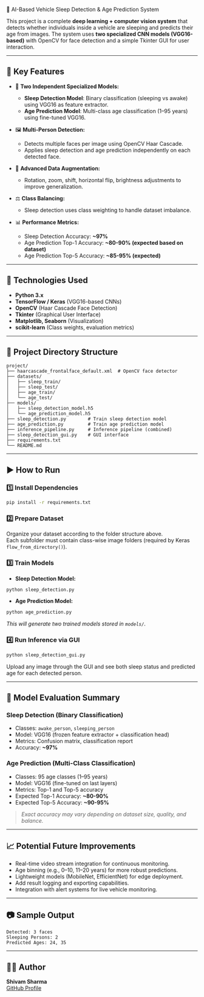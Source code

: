  🚗 AI-Based Vehicle Sleep Detection & Age Prediction System

This project is a complete **deep learning + computer vision system** that detects whether individuals inside a vehicle are sleeping and predicts their age from images. The system uses **two specialized CNN models (VGG16-based)** with OpenCV for face detection and a simple Tkinter GUI for user interaction.

---

## 📌 Key Features

- 🧠 **Two Independent Specialized Models:**
  - **Sleep Detection Model**: Binary classification (sleeping vs awake) using VGG16 as feature extractor.
  - **Age Prediction Model**: Multi-class age classification (1–95 years) using fine-tuned VGG16.
  
- 🖼️ **Multi-Person Detection:**
  - Detects multiple faces per image using OpenCV Haar Cascade.
  - Applies sleep detection and age prediction independently on each detected face.

- 🔄 **Advanced Data Augmentation:**
  - Rotation, zoom, shift, horizontal flip, brightness adjustments to improve generalization.

- ⚖️ **Class Balancing:**
  - Sleep detection uses class weighting to handle dataset imbalance.

- 📊 **Performance Metrics:**
  - Sleep Detection Accuracy: **~97%**
  - Age Prediction Top-1 Accuracy: **~80-90% (expected based on dataset)**
  - Age Prediction Top-5 Accuracy: **~85-95% (expected)**

---

## 🔧 Technologies Used

- **Python 3.x**
- **TensorFlow / Keras** (VGG16-based CNNs)
- **OpenCV** (Haar Cascade Face Detection)
- **Tkinter** (Graphical User Interface)
- **Matplotlib, Seaborn** (Visualization)
- **scikit-learn** (Class weights, evaluation metrics)

---

## 📁 Project Directory Structure

```
project/
├── haarcascade_frontalface_default.xml  # OpenCV face detector
├── datasets/
│   ├── sleep_train/
│   ├── sleep_test/
│   ├── age_train/
│   └── age_test/
├── models/
│   ├── sleep_detection_model.h5
│   └── age_prediction_model.h5
├── sleep_detection.py        # Train sleep detection model
├── age_prediction.py         # Train age prediction model
├── inference_pipeline.py     # Inference pipeline (combined)
├── sleep_detection_gui.py    # GUI interface
├── requirements.txt
└── README.md
```

---

## ▶️ How to Run

### 1️⃣ Install Dependencies

```bash
pip install -r requirements.txt
```

### 2️⃣ Prepare Dataset

Organize your dataset according to the folder structure above.  
Each subfolder must contain class-wise image folders (required by Keras `flow_from_directory()`).

### 3️⃣ Train Models

- **Sleep Detection Model:**

```bash
python sleep_detection.py
```

- **Age Prediction Model:**

```bash
python age_prediction.py
```

*This will generate two trained models stored in `models/`.*

### 4️⃣ Run Inference via GUI

```bash
python sleep_detection_gui.py
```

Upload any image through the GUI and see both sleep status and predicted age for each detected person.

---

## 🧪 Model Evaluation Summary

### Sleep Detection (Binary Classification)

- Classes: `awake_person`, `sleeping_person`
- Model: VGG16 (frozen feature extractor + classification head)
- Metrics: Confusion matrix, classification report
- Accuracy: **~97%**

### Age Prediction (Multi-Class Classification)

- Classes: 95 age classes (1–95 years)
- Model: VGG16 (fine-tuned on last layers)
- Metrics: Top-1 and Top-5 accuracy
- Expected Top-1 Accuracy: **~80-90%**  
- Expected Top-5 Accuracy: **~90-95%**

> *Exact accuracy may vary depending on dataset size, quality, and balance.*

---

## 📈 Potential Future Improvements

- Real-time video stream integration for continuous monitoring.
- Age binning (e.g., 0–10, 11–20 years) for more robust predictions.
- Lightweight models (MobileNet, EfficientNet) for edge deployment.
- Add result logging and exporting capabilities.
- Integration with alert systems for live vehicle monitoring.

---

## 📷 Sample Output

```
Detected: 3 faces
Sleeping Persons: 2
Predicted Ages: 24, 35
```

---

## 👨‍💻 Author

**Shivam Sharma**  
[GitHub Profile](https://github.com/shivam15112003)
